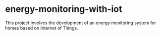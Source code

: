 # energy-monitoring-with-iot
This project involves the development of an energy monitoring system for homes based on Internet of Things.

